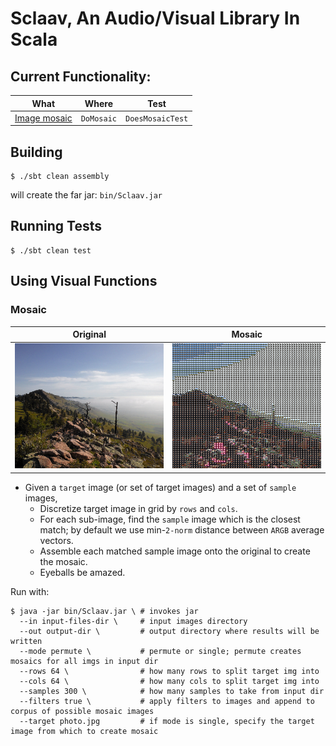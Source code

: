 # Sclaav, An Audio/Visual Library In Scala

## Current Functionality:

| What                         | Where                                            | Test |
| ---------------------------- |:------------------------------------------------:|:-----:|
| [Image mosaic](#mosaic)      | `DoMosaic` |`DoesMosaicTest`|

## Building

```
$ ./sbt clean assembly
```

will create the far jar: `bin/Sclaav.jar`

## Running Tests

```
$ ./sbt clean test
```

## Using Visual Functions

### Mosaic

| Original | Mosaic |
| -------- | ------ |
| <img src='https://github.com/ogeagla/sclaav/blob/master/src/test/resources/below-average-photography/0207-2014-05-1808-12-27-IMG_1328_marked.jpg'  height="200" width="300"> | <img src ='https://github.com/ogeagla/sclaav/blob/master/src/test/resources/assembled/mosaic/boulder-foothills-mosaic.jpeg' height="200" width="300"> |

 - Given a `target` image (or set of target images) and a set of `sample` images,
    - Discretize target image in grid by `rows` and `cols`.
    - For each sub-image, find the `sample` image which is the closest match; by default we use min-`2-norm` distance between `ARGB` average vectors.
    - Assemble each matched sample image onto the original to create the mosaic.
    - Eyeballs be amazed.

Run with:

```
$ java -jar bin/Sclaav.jar \ # invokes jar
  --in input-files-dir \     # input images directory
  --out output-dir \         # output directory where results will be written
  --mode permute \           # permute or single; permute creates mosaics for all imgs in input dir
  --rows 64 \                # how many rows to split target img into
  --cols 64 \                # how many cols to split target img into
  --samples 300 \            # how many samples to take from input dir
  --filters true \           # apply filters to images and append to corpus of possible mosaic images
  --target photo.jpg         # if mode is single, specify the target image from which to create mosaic
```
